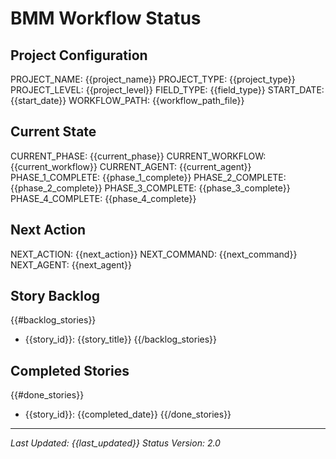 # BMM Workflow Status

## Project Configuration

PROJECT_NAME: {{project_name}}
PROJECT_TYPE: {{project_type}}
PROJECT_LEVEL: {{project_level}}
FIELD_TYPE: {{field_type}}
START_DATE: {{start_date}}
WORKFLOW_PATH: {{workflow_path_file}}

## Current State

CURRENT_PHASE: {{current_phase}}
CURRENT_WORKFLOW: {{current_workflow}}
CURRENT_AGENT: {{current_agent}}
PHASE_1_COMPLETE: {{phase_1_complete}}
PHASE_2_COMPLETE: {{phase_2_complete}}
PHASE_3_COMPLETE: {{phase_3_complete}}
PHASE_4_COMPLETE: {{phase_4_complete}}

## Next Action

NEXT_ACTION: {{next_action}}
NEXT_COMMAND: {{next_command}}
NEXT_AGENT: {{next_agent}}

## Story Backlog

{{#backlog_stories}}

- {{story_id}}: {{story_title}}
  {{/backlog_stories}}

## Completed Stories

{{#done_stories}}

- {{story_id}}: {{completed_date}}
  {{/done_stories}}

---

_Last Updated: {{last_updated}}_
_Status Version: 2.0_

